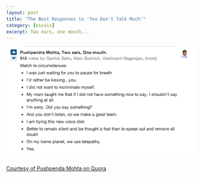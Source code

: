 ```yaml
---
layout: post
title: "The Best Responses to 'You Don't Talk Much'"
category: [essais]
excerpt: Two ears, one mouth...
---
```


![Responses to 'You Don't Talk Much'](/assets/images/communication-response.png)

[Courtesy of Pushpenda Mohta on Quora](http://www.quora.com/Conversations/What-are-the-best-responses-to-you-dont-talk-much)